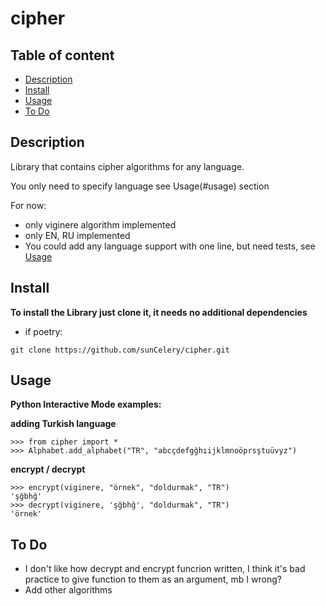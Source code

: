 <h1>cipher</h1>

<h2>Table of content</h2>

- [Description](#description)
- [Install](#install)
- [Usage](#usage)
- [To Do](#to-do)

## Description ##
Library that contains cipher algorithms for any language.

You only need to specify language see Usage(#usage) section

For now:
- only viginere algorithm implemented
- only EN, RU implemented
- You could add any language support with one line, but need tests, see [Usage](#adding-turkish-language)

## Install ##
**To install the Library just clone it, it needs no additional dependencies**

- if poetry:
```
git clone https://github.com/sunCelery/cipher.git
```

## Usage ##
**Python Interactive Mode examples:**

**adding Turkish language**
```
>>> from cipher import *
>>> Alphabet.add_alphabet("TR", "abcçdefgğhıijklmnoöprsştuüvyz")
```

**encrypt / decrypt**
```
>>> encrypt(viginere, "örnek", "doldurmak", "TR")
'şğbhğ'
>>> decrypt(viginere, 'şğbhğ', "doldurmak", "TR")
'örnek'
```

## To Do ##

- I don't like how decrypt and encrypt funcrion written,
I think it's bad practice to give function to them as an argument, mb I wrong?
- Add other algorithms
